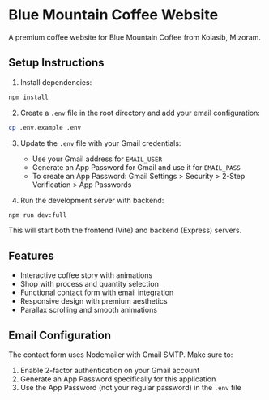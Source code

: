 # Blue Mountain Coffee Website

A premium coffee website for Blue Mountain Coffee from Kolasib, Mizoram.

## Setup Instructions

1. Install dependencies:
```bash
npm install
```

2. Create a `.env` file in the root directory and add your email configuration:
```bash
cp .env.example .env
```

3. Update the `.env` file with your Gmail credentials:
   - Use your Gmail address for `EMAIL_USER`
   - Generate an App Password for Gmail and use it for `EMAIL_PASS`
   - To create an App Password: Gmail Settings > Security > 2-Step Verification > App Passwords

4. Run the development server with backend:
```bash
npm run dev:full
```

This will start both the frontend (Vite) and backend (Express) servers.

## Features

- Interactive coffee story with animations
- Shop with process and quantity selection
- Functional contact form with email integration
- Responsive design with premium aesthetics
- Parallax scrolling and smooth animations

## Email Configuration

The contact form uses Nodemailer with Gmail SMTP. Make sure to:
1. Enable 2-factor authentication on your Gmail account
2. Generate an App Password specifically for this application
3. Use the App Password (not your regular password) in the `.env` file
